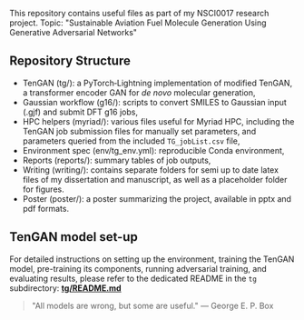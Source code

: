 This repository contains useful files as part of my NSCI0017 research project. Topic: "Sustainable Aviation Fuel Molecule Generation Using Generative Adversarial Networks"

## Repository Structure
- TenGAN (tg/): a PyTorch‑Lightning implementation of modified TenGAN, a transformer encoder GAN for _de novo_ molecular generation,
- Gaussian workflow (g16/): scripts to convert SMILES to Gaussian input (.gjf) and submit DFT g16 jobs,
- HPC helpers (myriad/): various files useful for Myriad HPC, including the TenGAN job submission files for manually set parameters, and parameters queried from the included `TG_jobList.csv` file,
- Environment spec (env/tg_env.yml): reproducible Conda environment,
- Reports (reports/): summary tables of job outputs,
- Writing (writing/): contains separate folders for semi up to date latex files of my dissertation and manuscript, as well as a placeholder folder for figures.
- Poster (poster/): a poster summarizing the project, available in pptx and pdf formats.

## TenGAN model set-up
For detailed instructions on setting up the environment, training the TenGAN model, pre-training its components, running adversarial training, and evaluating results, please refer to the dedicated README in the `tg` subdirectory:
**[tg/README.md](tg/README.md)**

> "All models are wrong, but some are useful."
> — George E. P. Box

